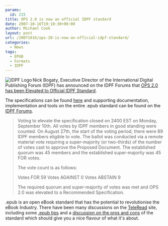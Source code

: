 ```yaml
---
params:
  id: 215
title: OPS 2.0 is now an official IDPF standard
date: 2007-10-16T19:10:30+00:00
author: Michael Cook
layout: post
url: /20071016/ops-20-is-now-an-official-idpf-standard/
categories:
  - News
tags:
  - EPUB
  - Formats
  - IDPF
---
```

<img src="/images/idpf_logo.gif" title="IDPF Logo" alt="IDPF Logo" align="left" />Nick Bogaty, Executive Director of the International Digital Publishing Forum (IDPF) has announced on the IDPF Forums that <a href="http://www.idpf.org/forums/viewtopic.php?t=98" target="_blank">OPS 2.0 has been Elevated to Official IDPF Standard</a>.

The specifications can be found <a href="http://www.idpf.org/2007/ops/index.htm" title="OPS Specification" target="_blank">here</a> and supporting documentation, implementation and tools on the entire .epub standard can be found on the <a href="http://www.idpf.org/forums" target="_blank">IDPF Forums</a>.

> Voting to elevate the specification closed on 2400 EST on Monday, September 10th. All votes by IDPF members in good standing were counted. On August 27th, the start of the voting period, there were 89 IDPF members eligible to vote. The ballot was conducted via a remote material vote requiring a super-majority (or two-thirds) of the number of votes cast to approve the Proposed Document. The established quorum was 45 members and the established super-majority was 45 FOR votes.
>
> The vote count is as follows:
>
> Votes FOR 59
> Votes AGAINST 0
> Votes ABSTAIN 9
>
> The required quorum and super-majority of votes was met and OPS 2.0 was elevated to a Recommended Specification.

.epub is an open eBook standard that has the potential to revolutionise the eBook Industry. There have been many discussions on the <a href="http://www.teleread.org" title="TeleRead.org" target="_blank">TeleRead</a> site, including some <a href="http://www.teleread.org/blog/?p=7207" title="TeleRead epub tips" target="_blank">.epub tips</a> and a <a href="http://www.teleread.org/blog/?p=7207#comment-565115" title="TeleRead epub pros and cons" target="_blank">discussion on the pros and cons</a> of the standard which should give you a nice flavour of what it's about.
